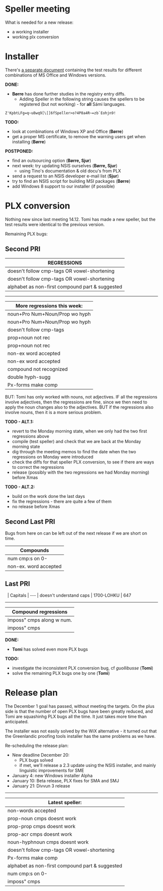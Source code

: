 # Speller meeting

What is needed for a new release:
* a working installer
* working plx conversion

# Installer

There's [a separate document](WindowsInstallationTest.html) containing the test results for different combinations of MS Office and Windows  versions.

**DONE:**
* **Børre** has done further studies in the registry entry diffs.
    - Adding Speller in the following string causes the spellers to be registered (but not working) - for **all** Sámi languages.

```
Z'KpbtLFg=q~u8wq9[\[]6fSpeller>o?4P8a4R~=zb`Eohjn9!
```

**TODO:**
* look at combinations of Windows XP and Office (**Børre**)
* get a proper MS certificate, to remove the warning users get when installing (**Børre**)

**POSTPONED:**
* find an outsourcing option (**Børre, Sjur**)
* next week: try updating NSIS ourselves (**Børre, Sjur**)
    - using Tino's documentation & old docu's from PLX
* send a request to an NSIS developer e-mail list (**Sjur**)
* try to find an NSIS script for building MSI packages (**Børre**)
* add Windows 8 support to our installer (if possible)

# PLX conversion

Nothing new since last meeting 14.12. Tomi has made a new speller, but the test results were identical to the previous version.

Remaining PLX bugs:

## Second PRI

|  REGRESSIONS
| ---
|  doesn't follow cmp-tags OR vowel-shortening     | searvipresideanta > searvepresideanta  | 489
|  doesn't follow cmp-tags OR vowel-shortening     | sámediggepresideanta Sámediggeáirrasin | 489 | FIXED
|  alphabet as non-first compound part & suggested | CV-s                        | 913

----

|   More regressions this week:
| ---
|  noun+Pro Num+Noun/Prop wo hyph | máliSoussiid, guovttiolbmo                            | 397,461,642,721,804,805 | FIXED
|  noun+Pro Num+Noun/Prop wo hyph | uvdnaLot, muorraNRK                                   | 595,649,805
|  doesn't follow cmp-tags        | ránubiellu > rátnobiellu beavddeguorra > beavdeguorra | 489,535,539,604         | FIXED
|  prop+noun not rec              | Finnmárku-duoddara                                    | 611,633
|  prop+noun not rec              | Koskivuori-plánenreaiddut                             | 633                     | FIXED
|  non-ex word accepted           | loahpet, duvnnii, njealjat                            | 909,962                 | FIXED
|  non-ex word accepted           | adnii                                                 | 1143
|  compound not recognized        | maŋŋegeašgálvu, lámpočuvggodeapmi                     | 408,419,451,489,522,535,536,541
|  double hyph-sugg               | SF--ákkasteapmifierbmi                                | 536
|  Px-forms make comp             | muorrastávrátgeavaheapmi, muorrastávrádegeavaheapmi   | 786

BUT: Tomi has only worked with nouns, not adjectives. IF all the regressions involve adjectives, then the regressions are fine, since we then need to apply the noun changes also to the adjectives. BUT if the regressions also involve nouns, then it is a more serious problem.

**TODO - ALT.1:**
* revert to the Monday morning state, when we only had the two first regressions above
* compile (test speller) and check that we are back at the Monday morning state
* dig through the meeting memos to find the date when the two regressions on Monday were introduced
* check the diffs for that speller PLX conversion, to see if there are ways to correct the regressions
* release (possibly with the two regressions we had Monday morning) before Xmas

**TODO - ALT.2:**
* build on the work done the last days
* fix the regressions - there are quite a few of them
* no release before Xmas

## Second Last PRI

Bugs from here on can be left out of the next release if we are short on time.

|  Compounds
| ---
|  num cmp:s on 0-                   | 051-nummarat                                         | 631
|  non-ex. word accepted             | saame                                                | 658

## Last PRI

 
|  Capitals
| ---
|  doesn't understand caps   | 1700-LOHKU                    | 647

----

|  Compound regressions
| ---
|  imposs" cmps along w num.         | 0-geažideapmigárvu (geažideapmigárvu is impossible) | 536,1145 | NO SUGGESTIONS - GOOD - BUT:
|  imposs" cmps                      | sákkasteapmifierbmi > Fs-ákkasteapmifierbmi   etc   | 536

**DONE:**
* **Tomi** has solved even more PLX bugs

**TODO:**
* investigate the inconsistent PLX conversion bug, cf *guollibusse* (**Tomi**)
* solve the remaining PLX bugs one by one (**Tomi**)

# Release plan

The December 1 goal has passed, without meeting the targets. On the plus side is that the number of open PLX bugs have been greatly reduced, and Tomi are squashinhg PLX bugs all the time. It just takes more time than anticipated.

The installer was not easily solved by the WiX alternative - it turned out that the Greenlandic proofing tools installer has the same problems as we have.

Re-scheduling the release plan:

* New deadline December 20:
    - PLX bugs solved
    - if met, we'll release a 2.3 update using the NSIS installer, and mainly linguistic improvements for SME
* January 4: new Windows installer Alpha
* January 10: Beta release, PLX fixes for SMA and SMJ
* January 21: Divvun 3 release

----

|   Latest speller:
| ---
|  non-words accepted                              | váigas, saame                                       | 581,658,912
|  prop-noun cmps doesnt work                      | Oslo-biila, Pieski-lávvu                            | 397,426,593,609,611,633,649,802,930
|  prop-prop cmps doesnt work                      | Børde-Rene                                          | 575,634
|  prop-acr cmps doesnt work                       | Seskarö-cd                                          | 805
|  noun-hyphnoun cmps doesnt work                  | juleva-gielas                                       | 629
|  doesn't follow cmp-tags OR vowel-shortening     | sámediggepresideanta Sámediggeáirrasin              | 489,535,604,639
|  Px-forms make comp                              | muorrastávrátgeavaheapmi, muorrastávrádegeavaheapmi | 786
|  alphabet as non-first compound part & suggested | CV-s                                                | 913
|  num cmp:s on 0-                                 | 051-nummarat                                        | 631
|  imposs" cmps                                    | sákkasteapmifierbmi > ásaákkasteapmifierbmi         | 536
